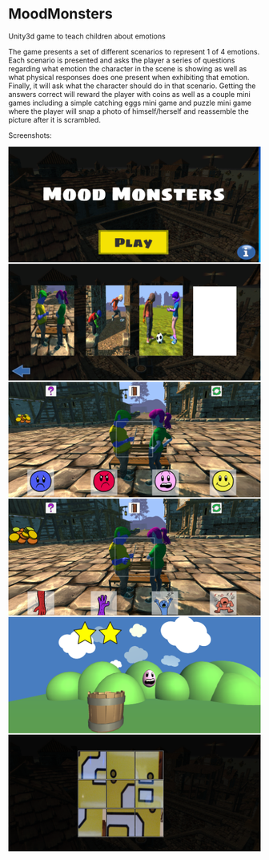# MoodMonsters
Unity3d game to teach children about emotions

The game presents a set of different scenarios to represent 1 of 4 emotions. Each scenario is presented and asks the player a series of questions regarding what emotion the character in the scene is showing as well as what physical responses does one present when exhibiting that emotion. Finally, it will ask what the character should do in that scenario. Getting the answers correct will reward the player with coins as well as a couple mini games including a simple catching eggs mini game and puzzle mini game where the player will snap a photo of himself/herself and reassemble the picture after it is scrambled.

Screenshots:

![](https://github.com/mdoleh/MoodMonsters/blob/master/Screenshots/title.PNG)
![](https://github.com/mdoleh/MoodMonsters/blob/master/Screenshots/main_menu.PNG)
![](https://github.com/mdoleh/MoodMonsters/blob/master/Screenshots/angry_scene.PNG)
![](https://github.com/mdoleh/MoodMonsters/blob/master/Screenshots/angry_scene_2.PNG)
![](https://github.com/mdoleh/MoodMonsters/blob/master/Screenshots/eggdrop.PNG)
![](https://github.com/mdoleh/MoodMonsters/blob/master/Screenshots/puzzle.PNG)
